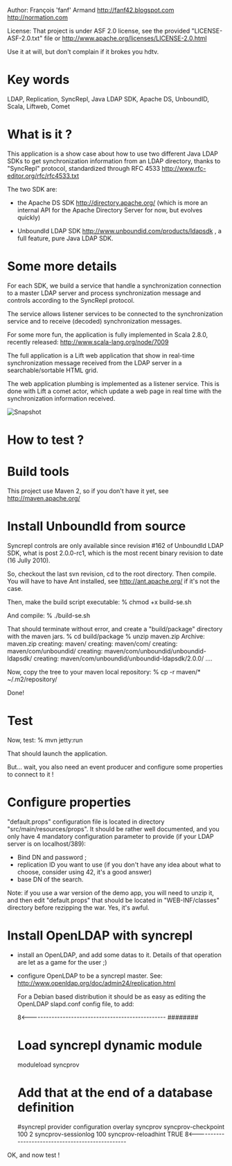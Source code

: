 
Author: François 'fanf' Armand
        http://fanf42.blogspot.com
        http://normation.com

License:  That project is under ASF 2.0 license, see the 
          provided "LICENSE-ASF-2.0.txt" file  or 
          http://www.apache.org/licenses/LICENSE-2.0.html

Use it at will, but don't complain if it brokes you hdtv. 

Key words
=========

LDAP, Replication, SyncRepl, Java LDAP SDK, Apache DS, 
UnboundID, Scala, Liftweb, Comet

What is it ?
============

This application is a show case about how to use two different
Java LDAP SDKs to get synchronization information from an LDAP
directory, thanks to "SyncRepl" protocol, standardized 
through RFC 4533 http://www.rfc-editor.org/rfc/rfc4533.txt

The two SDK are:
* the Apache DS SDK http://directory.apache.org/ (which is more 
  an internal API for the Apache Directory Server for now, but 
  evolves quickly)
  
* UnboundId LDAP SDK http://www.unboundid.com/products/ldapsdk ,
  a full feature, pure Java LDAP SDK. 


Some more details
=================

For each SDK, we build a service that handle a synchronization
connection to a master LDAP server and process synchronization
message and controls according to the SyncRepl protocol. 

The service allows listener services to be connected to the 
synchronization service and to receive (decoded) synchronization
messages.

For some more fun, the application is fully implemented in 
Scala 2.8.0, recently released: http://www.scala-lang.org/node/7009

The full application is a Lift web application that show in 
real-time synchronization message received from the LDAP server
in a searchable/sortable HTML grid. 

The web application plumbing is implemented as a listener service.
This is done with Lift a comet actor, which update a web page
 in real time with the synchronization information received. 

![Snapshot](href="http://4.bp.blogspot.com/_9D3n-ZqzF48/TEMDGz0H8TI/AAAAAAAABHA/_VTGVmDEeAI/s1600/syweno-main.png "Syweno snapshot")


How to test ?
=============

Build tools
===========

This project use Maven 2, so if you don't have it yet, 
see http://maven.apache.org/

Install UnboundId from source
=============================
Syncrepl controls are only available since revision #162 of
UnboundId LDAP SDK, what is post 2.0.0-rc1, which is the most
recent binary revision to date (16 Jully 2010).

So, checkout the last svn revision, cd to the root directory.
Then compile.
You will have to have Ant installed, see http://ant.apache.org/
if it's not the case. 

Then, make the build script executable:
% chmod +x build-se.sh

And compile:
% ./build-se.sh

That should terminate without error, and create a "build/package"
directory with the maven jars. 
% cd build/package
% unzip maven.zip
Archive:  maven.zip
   creating: maven/
   creating: maven/com/
   creating: maven/com/unboundid/
   creating: maven/com/unboundid/unboundid-ldapsdk/
   creating: maven/com/unboundid/unboundid-ldapsdk/2.0.0/
   ....

Now, copy the tree to your maven local repository:
% cp -r maven/* ~/.m2/repository/

Done!

Test
====

Now, test: 
% mvn jetty:run

That should launch the application. 

But... wait, you also need an event producer and configure some 
properties to connect to it !

Configure properties
====================

"default.props" configuration file is located in 
directory "src/main/resources/props". It should be
rather well documented, and you only have 4 mandatory
configuration parameter to provide (if your LDAP server
is on localhost/389):
- Bind DN and password ;
- replication ID you want to use (if you don't have 
  any idea about what to choose, consider using 42, 
  it's a good answer)
- base DN of the search. 

Note: if you use a war version of the demo app, you
will need to unzip it, and then edit "default.props"
that should be located in "WEB-INF/classes" directory 
before rezipping the war. Yes, it's awful. 

Install OpenLDAP with syncrepl
==============================

* install an OpenLDAP, and add some datas to it. 
  Details of that operation are let as a game for
  the user ;)
  
* configure OpenLDAP to be a syncrepl master. 
  See: http://www.openldap.org/doc/admin24/replication.html

  For a Debian based distribution it should be as easy as
  editing the OpenLDAP slapd.conf config file, to add: 
  
  8<-------------------------------------------------
  ########
  # Load syncrepl dynamic module
  moduleload      syncprov

  ####
  # Add that at the end of a database definition
  ####
  
  #syncrepl provider configuration
  overlay syncprov
  syncprov-checkpoint 100 2
  syncprov-sessionlog 100
  syncprov-reloadhint TRUE
  8<-------------------------------------------------

OK, and now test !
